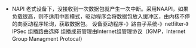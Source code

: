 - NAPI 老式设备下，没接收到一次数据包就产生一次中断。采用NAAPI，如果负载很高，则不适用中断模式，驱动程序会将数据包放入缓冲区，由内核不停的向驱动程序轮询，获取数据包。
设备驱动程序-》路由子系统-》netfilter-》IPSec
组播路由选择
组播成员管理由Internet组管理协议（IGMP，Internet Group Managment Protocal）
